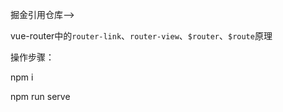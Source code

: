 掘金引用仓库-->  

vue-router中的`router-link`、`router-view`、`$router`、`$route`原理  

操作步骤：  

npm i  

npm run serve  
